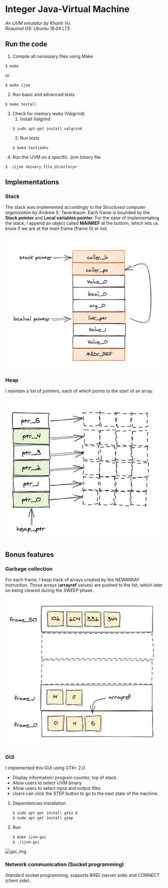 # Integer Java-Virtual Machine
*An IJVM emulator by Khanh Vu  
Required OS: Ubuntu 18.04 LTS*

## Run the code

1. Compile all necessary files using Make
  ```
  $ make
  ```
or
  ```
  $ make ijvm
  ```
2. Run basic and advanced tests
  ```
  $ make testall
  ```
3. Check for memory leaks (Valgrind)  
    1. Install Valgrind
    ```
    $ sudo apt-get install valgrind
    ```  
    2. Run tests
    ```
    $ make testleaks
    ```
4. Run the IJVM on a specific .ijvm binary file
```
$ ./ijvm <binary_file_directory>
```
## Implementations
### Stack
The stack was implemented accordingly to the *Structured computer organization* by Andrew S. Tanenbaum. Each frame is bounded by the **Stack pointer** and **Local variables pointer**. For the ease of implementating the stack, I append an object called **MAINREF** at the bottom, which lets us know if we are at the main frame (frame 0) or not.  

![stack_img](https://github.com/khanhvu207/Integer-Java-Virtual-Machine/blob/master/img/stack.png)

### Heap
I maintain a list of pointers, each of which points to the start of an array.

![heap_img](https://github.com/khanhvu207/Integer-Java-Virtual-Machine/blob/master/img/heap.png)

## Bonus features
### Garbage collection
For each frame, I keep track of arrays created by the NEWARRAY instruction. Those arrays (**arrayref** values) are pushed to the list, which later on being cleared during the *SWEEP* phase. 

![gc_img](https://github.com/khanhvu207/Integer-Java-Virtual-Machine/blob/master/img/gc.png)

### GUI
I implemented this GUI using GTK+ 2.0.
* Display information: program counter, top of stack.  
* Allow users to select IJVM binary.  
* Allow users to select input and output files.  
* Users can click the STEP button to go to the next state of the machine.

1. Dependencies installation
   ```
   $ sudo apt-get install gtk2.0
   $ sudo apt-get install gimp
   ```
2. Run
   ```
   $ make ijvm-gui
   $ ./ijvm-gui
   
![gui_img](https://github.com/khanhvu207/Integer-Java-Virtual-Machine/blob/master/img/gui.png)

### Network communication (Socket programming)
Standard socket programming, supports BIND (server side) and CONNECT (client side).
